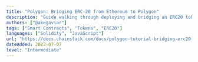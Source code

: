 ```yaml
---
title: "Polygon: Bridging ERC-20 from Ethereum to Polygon"
description: "Guide walking through deploying and bridging an ERC20 token"
authors: ["@akegaviar"]
tags: ["Smart Contracts", "Tokens", "ERC20"]
languages: ["Solidity", "JavaScript"]
url: "https://docs.chainstack.com/docs/polygon-tutorial-bridging-erc20-from-ethereum-to-polygon"
dateAdded: 2023-07-07
level: "Intermediate"
---
```

